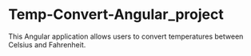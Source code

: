 # Temp-Convert-Angular_project
This Angular application allows users to convert temperatures between Celsius and Fahrenheit.
